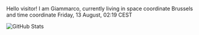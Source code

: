Hello visitor! I am Giammarco, currently living in space coordinate Brussels and time coordinate Friday, 13 August, 02:19 CEST

![GitHub Stats](https://github-readme-stats.vercel.app/api?username=grcasanova)
